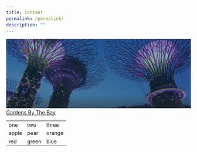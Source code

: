 ```yaml
---
title: Content
permalink: /permalink/
description: ""
---
```

![](/images/hero-banner.png)
[Gardens By The Bay](https://www.youtube.com/watch?v=vNFly4xvAXo)


<table>
		<tr>
			<td>one</td>
			<td>two</td>
			<td>three</td>
		</tr>	
			<tr>
			<td>apple</td>
			<td>pear</td>
			<td>orange</td>
		</tr>	
			<tr>
			<td>red</td>
			<td>green</td>
			<td>blue</td>
		</tr>	
	</table>